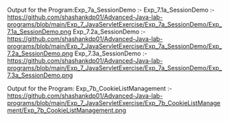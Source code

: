 Output for the Program:Exp_7a_SessionDemo :-
 Exp_7.1a_SessionDemo :- https://github.com/shashankdp01/Advanced-Java-lab-programs/blob/main/Exp_7_JavaServletExercise/Exp_7a_SessionDemo/Exp_7.1a_SessionDemo.png
 Exp_7.2a_SessionDemo :- https://github.com/shashankdp01/Advanced-Java-lab-programs/blob/main/Exp_7_JavaServletExercise/Exp_7a_SessionDemo/Exp_7.2a_SessionDemo.png
 Exp_7.3a_SessionDemo :- https://github.com/shashankdp01/Advanced-Java-lab-programs/blob/main/Exp_7_JavaServletExercise/Exp_7a_SessionDemo/Exp_7.3a_SessionDemo.png
 
Output for the Program: Exp_7b_CookieListManagement :- https://github.com/shashankdp01/Advanced-Java-lab-programs/blob/main/Exp_7_JavaServletExercise/Exp_7b_CookieListManagement/Exp_7b_CookieListManagement.png

